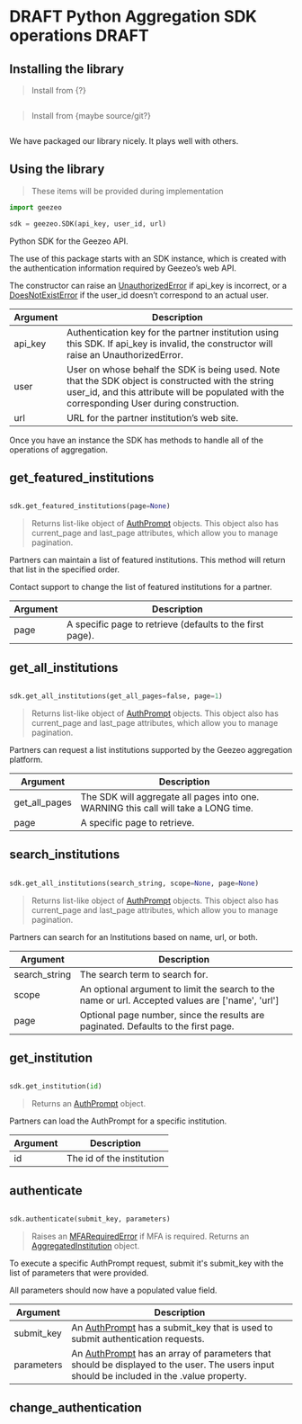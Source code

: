 # DRAFT Python Aggregation SDK operations DRAFT

## Installing the library

> Install from {?}

```shell
```

> Install from {maybe source/git?}

```shell
```

We have packaged our library nicely. It plays well with others.

## Using the library

> These items will be provided during implementation

```python
import geezeo

sdk = geezeo.SDK(api_key, user_id, url)
```

Python SDK for the Geezeo API.

The use of this package starts with an SDK instance, which is created with the authentication information required by Geezeo’s web API.

The constructor can raise an [UnauthorizedError](#unauthorizederror) if api_key is incorrect, or a [DoesNotExistError](#doesnotexisterror) if the user_id doesn’t correspond to an actual user.

| Argument | Description |
| -------- | ----------- |
| api_key  | Authentication key for the partner institution using this SDK. If api_key is invalid, the constructor will raise an UnauthorizedError. |
| user     | User on whose behalf the SDK is being used. Note that the SDK object is constructed with the string user_id, and this attribute will be populated with the corresponding User during construction.|
| url      | URL for the partner institution’s web site. |


Once you have an instance the SDK has methods to handle all of the operations of aggregation.


## get_featured_institutions


```python

sdk.get_featured_institutions(page=None)

```

> Returns list-like object of [AuthPrompt](#authprompt) objects. This object also has current_page and last_page attributes, which allow you to manage pagination.

Partners can maintain a list of featured institutions. This method will return that list in the specified order.

Contact support to change the list of featured institutions for a partner.

| Argument | Description |
| -------- | ----------- |
| page | A specific page to retrieve (defaults to the first page). |

## get_all_institutions

```python

sdk.get_all_institutions(get_all_pages=false, page=1)

```

> Returns list-like object of [AuthPrompt](#authprompt) objects. This object also has current_page and last_page attributes, which allow you to manage pagination.

Partners can request a list institutions supported by the Geezeo aggregation platform.

| Argument | Description |
| -------- | ----------- |
| get_all_pages | The SDK will aggregate all pages into one. WARNING this call will take a LONG time. |
| page | A specific page to retrieve.|



## search_institutions

```python

sdk.get_all_institutions(search_string, scope=None, page=None)

```

> Returns list-like object of [AuthPrompt](#authprompt) objects. This object also has current_page and last_page attributes, which allow you to manage pagination.

Partners can search for an Institutions based on name, url, or both.

| Argument | Description |
| -------- | ----------- |
| search_string | The search term to search for. |
| scope | An optional argument to limit the search to the name or url. Accepted values are ['name', 'url']|
| page | Optional page number, since the results are paginated. Defaults to the first page. |


## get_institution

```python

sdk.get_institution(id)

```

> Returns an [AuthPrompt](#authprompt) object.

Partners can load the AuthPrompt for a specific institution.

| Argument | Description |
| -------- | ----------- |
| id | The id of the institution |

## authenticate

```python

sdk.authenticate(submit_key, parameters)

```

> Raises an [MFARequiredError](#mfarequirederror) if MFA is required.
> Returns an [AggregatedInstitution](#aggregatedinstitution) object.


To execute a specific AuthPrompt request, submit it's submit_key with the list of parameters that were provided.

All parameters should now have a populated value field.

| Argument | Description |
| -------- | ----------- |
| submit_key | An [AuthPrompt](#authprompt) has a submit_key that is used to submit authentication requests.|
| parameters | An [AuthPrompt](#authprompt) has an array of parameters that should be displayed to the user. The users input should be included in the .value property. |


## change_authentication